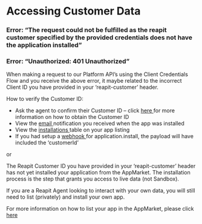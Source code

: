 # Accessing Customer Data

### **Error:** “The request could not be fulfilled as the reapit customer specified by the provided credentials does not have the application installed”

### **Error:** “Unauthorized: 401 Unauthorized”

When making a request to our Platform API’s using the Client Credentials Flow and you receive the above error, it maybe related to the incorrect Client ID you have provided in your ‘reapit-customer’ header.

How to verify the Customer ID:

* Ask the agent to confirm their Customer ID – click [here ](../faqs.md#how-do-i-find-a-customer-id)for more information on how to obtain the Customer ID
* View the [email ](../faqs.md#installation)notification you received when the app was installed 
* View the [installations ](../faqs.md#installations-table)table on your app listing
* If you had setup a [webhook ](../faqs.md#webhooks)for application.install, the payload will have included the ‘customerId’

or 

The Reapit Customer ID you have provided in your ‘reapit-customer’ header has not yet installed your application from the AppMarket. The installation process is the step that grants you access to live data \(not Sandbox\).

If you are a Reapit Agent looking to interact with your own data, you will still need to list \(privately\) and install your own app.

For more information on how to list your app in the AppMarket, please click [here](https://foundations-documentation.reapit.cloud/listing-your-app)

